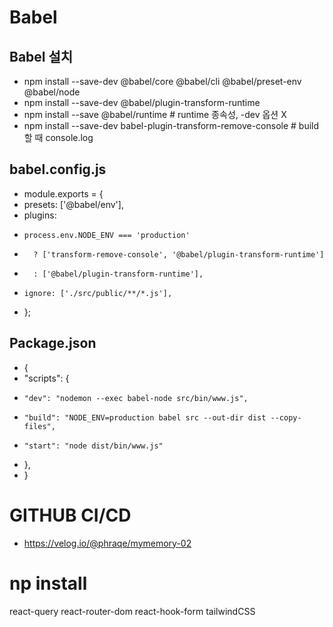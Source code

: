 # Babel

## Babel 설치

- npm install --save-dev @babel/core @babel/cli @babel/preset-env @babel/node
- npm install --save-dev @babel/plugin-transform-runtime
- npm install --save @babel/runtime # runtime 종속성, -dev 옵션 X
- npm install --save-dev babel-plugin-transform-remove-console # build 할 때 console.log

## babel.config.js

- module.exports = {
- presets: ['@babel/env'],
- plugins:
-     process.env.NODE_ENV === 'production'
-       ? ['transform-remove-console', '@babel/plugin-transform-runtime']
-       : ['@babel/plugin-transform-runtime'],
-     ignore: ['./src/public/**/*.js'],
- };

## Package.json

- {
- "scripts": {
-     "dev": "nodemon --exec babel-node src/bin/www.js",
-     "build": "NODE_ENV=production babel src --out-dir dist --copy-files",
-     "start": "node dist/bin/www.js"
- },
- }

# GITHUB CI/CD

- https://velog.io/@phraqe/mymemory-02

# np install

react-query
react-router-dom
react-hook-form
tailwindCSS

